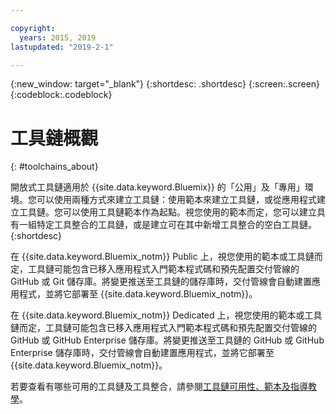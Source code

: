 ```yaml
---

copyright:
  years: 2015, 2019
lastupdated: "2019-2-1"

---
```


{:new_window: target="_blank"}
{:shortdesc: .shortdesc}
{:screen:.screen}
{:codeblock:.codeblock}


# 工具鏈概觀   
{: #toolchains_about}  

開放式工具鏈適用於 {{site.data.keyword.Bluemix}} 的「公用」及「專用」環境。您可以使用兩種方式來建立工具鏈：使用範本來建立工具鏈，或從應用程式建立工具鏈。您可以使用工具鏈範本作為起點。視您使用的範本而定，您可以建立具有一組特定工具整合的工具鏈，或是建立可在其中新增工具整合的空白工具鏈。    
{:shortdesc}

在 {{site.data.keyword.Bluemix_notm}} Public 上，視您使用的範本或工具鏈而定，工具鏈可能包含已移入應用程式入門範本程式碼和預先配置交付管線的 GitHub 或 Git 儲存庫。將變更推送至工具鏈的儲存庫時，交付管線會自動建置應用程式，並將它部署至 {{site.data.keyword.Bluemix_notm}}。

在 {{site.data.keyword.Bluemix_notm}} Dedicated 上，視您使用的範本或工具鏈而定，工具鏈可能包含已移入應用程式入門範本程式碼和預先配置交付管線的 GitHub 或 GitHub Enterprise 儲存庫。將變更推送至工具鏈的 GitHub 或 GitHub Enterprise 儲存庫時，交付管線會自動建置應用程式，並將它部署至 {{site.data.keyword.Bluemix_notm}}。

若要查看有哪些可用的工具鏈及工具整合，請參閱[工具鏈可用性、範本及指導教學](/docs/services/ContinuousDelivery?topic=ContinuousDelivery-cd_about)。

